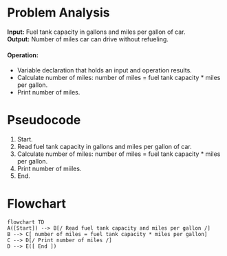 # Problem Analysis   
**Input:** Fuel tank capacity in gallons and miles per gallon of car.       
**Output:** Number of miles car can drive without refueling.    
#### Operation:   
- Variable declaration that holds an input and operation results.
- Calculate number of miles: number of miles = fuel tank capacity * miles per gallon.
- Print number of miles.

# Pseudocode  
1. Start.
2. Read fuel tank capacity in gallons and miles per gallon of car.
3. Calculate number of miles: number of miles = fuel tank capacity * miles per gallon.
4. Print number of miiles.
5. End.

# Flowchart 
``` mermaid
flowchart TD  
A([Start]) --> B[/ Read fuel tank capacity and miles per gallon /]
B --> C[ number of miles = fuel tank capacity * miles per gallon]
C --> D[/ Print number of miles /]
D --> E([ End ])

